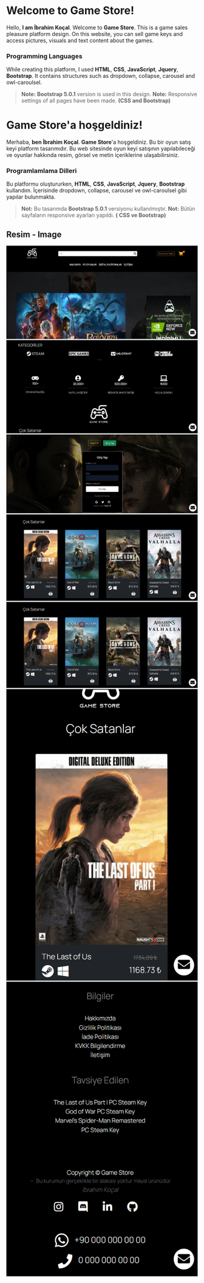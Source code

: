 
# Welcome to Game Store!
Hello, **I am İbrahim Koçal**. Welcome to **Game Store**. This is a game sales pleasure platform design. On this website, you can sell game keys and access pictures, visuals and text content about the games.

### Programming Languages
While creating this platform, I used **HTML**, **CSS**, **JavaScript**, **Jquery**, **Bootstrap**. It contains structures such as dropdown, collapse, carousel and owl-caroulsel.

> **Note:** **Bootstrap 5.0.1** version is used in this design.
> **Note:** Responsive settings of all pages have been made. **(CSS and Bootstrap)**
##
##
# Game Store'a hoşgeldiniz!
Merhaba, **ben İbrahim Koçal**. **Game Store**'a hoşgeldiniz. Bu bir oyun satış keyi platform tasarımıdır. Bu web sitesinde oyun keyi satışının yapılabileceği ve oyunlar hakkında resim, görsel ve metin içeriklerine ulaşabilirsiniz.

### Programlamlama Dilleri 
Bu platformu oluştururken, **HTML**, **CSS**, **JavaScript**, **Jquery**, **Bootstrap** kullandım. İçerisinde dropdown, collapse, carousel ve owl-caroulsel gibi yapılar bulunmakta.
> **Not:** Bu tasarımda **Bootstrap 5.0.1** versiyonu kullanılmıştır.
> **Not:** Bütün sayfaların responsive ayarları yapıldı. **( CSS ve Bootstrap)**

## Resim - Image
![Ana Sayfa - Home Page](readme_img/main.png)
![Kategoriler - Category](readme_img/category.png)
![Giriş/Kayıt Ol - Login/Register](readme_img/login.png)
![Çok Satanlar - Best Sellers](readme_img/games.png)
![Oyun - Game](readme_img/games.png)
![Responsive 1](readme_img/response1.png)
![Responsive 2](readme_img/response2.png)
